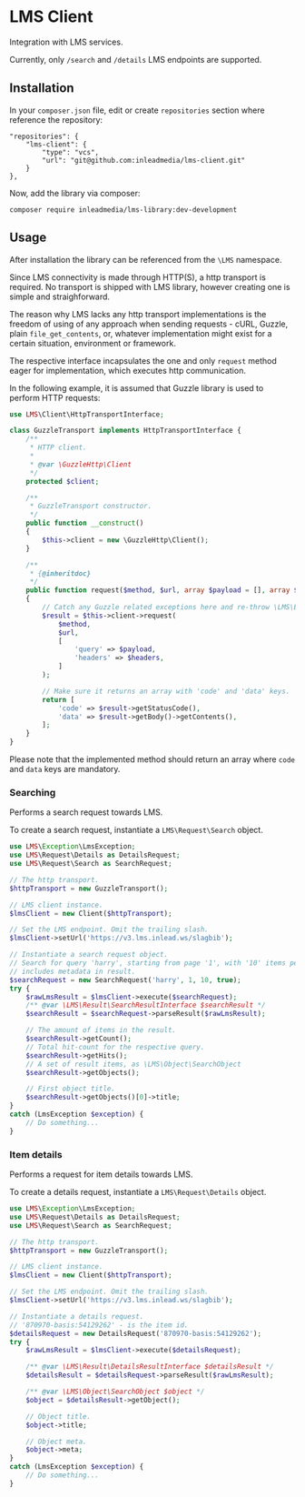 # LMS Client

Integration with LMS services.

Currently, only `/search` and `/details` LMS endpoints are supported.

## Installation

In your `composer.json` file, edit or create `repositories` section
where reference the repository:
```
"repositories": {
    "lms-client": {
        "type": "vcs",
        "url": "git@github.com:inleadmedia/lms-client.git"
    }
},
```

Now, add the library via composer:

`composer require inleadmedia/lms-library:dev-development`

## Usage

After installation the library can be referenced from the `\LMS` namespace.

Since LMS connectivity is made through HTTP(S), a http transport is required.
No transport is shipped with LMS library, however creating one is simple
and straighforward.

The reason why LMS lacks any http transport implementations is the freedom
of using of any approach when sending requests - cURL, Guzzle, plain
`file_get_contents`, or, whatever implementation might exist for a certain
situation, environment or framework.

The respective interface incapsulates the one and only `request`
method eager for implementation, which executes http communication.

In the following example, it is assumed that Guzzle library is used to perform 
HTTP requests:

```php
use LMS\Client\HttpTransportInterface;

class GuzzleTransport implements HttpTransportInterface {
    /**
     * HTTP client.
     *
     * @var \GuzzleHttp\Client
     */
    protected $client;

    /**
     * GuzzleTransport constructor.
     */
    public function __construct()
    {
        $this->client = new \GuzzleHttp\Client();
    }

    /**
     * {@inheritdoc}
     */
    public function request($method, $url, array $payload = [], array $headers = [])
    {
        // Catch any Guzzle related exceptions here and re-throw \LMS\Exception\LmsException.
        $result = $this->client->request(
            $method,
            $url,
            [
                'query' => $payload,
                'headers' => $headers,
            ]
        );

        // Make sure it returns an array with 'code' and 'data' keys.
        return [
            'code' => $result->getStatusCode(),
            'data' => $result->getBody()->getContents(),
        ];
    }
}
```

Please note that the implemented method should return an array where `code` and 
`data` keys are mandatory.

### Searching

Performs a search request towards LMS.

To create a search request, instantiate a `LMS\Request\Search` object.

```php
use LMS\Exception\LmsException;
use LMS\Request\Details as DetailsRequest;
use LMS\Request\Search as SearchRequest;

// The http transport.
$httpTransport = new GuzzleTransport();

// LMS client instance.
$lmsClient = new Client($httpTransport);

// Set the LMS endpoint. Omit the trailing slash.
$lmsClient->setUrl('https://v3.lms.inlead.ws/slagbib');

// Instantiate a search request object.
// Search for query 'harry', starting from page '1', with '10' items per page,
// includes metadata in result.
$searchRequest = new SearchRequest('harry', 1, 10, true);
try {
    $rawLmsResult = $lmsClient->execute($searchRequest);
    /** @var \LMS\Result\SearchResultInterface $searchResult */
    $searchResult = $searchRequest->parseResult($rawLmsResult);

    // The amount of items in the result.
    $searchResult->getCount();
    // Total hit-count for the respective query.
    $searchResult->getHits();
    // A set of result items, as \LMS\Object\SearchObject
    $searchResult->getObjects();

    // First object title.
    $searchResult->getObjects()[0]->title;
}
catch (LmsException $exception) {
    // Do something...
}
```

### Item details

Performs a request for item details towards LMS.

To create a details request, instantiate a `LMS\Request\Details` object.

```php
use LMS\Exception\LmsException;
use LMS\Request\Details as DetailsRequest;
use LMS\Request\Search as SearchRequest;

// The http transport.
$httpTransport = new GuzzleTransport();

// LMS client instance.
$lmsClient = new Client($httpTransport);

// Set the LMS endpoint. Omit the trailing slash.
$lmsClient->setUrl('https://v3.lms.inlead.ws/slagbib');

// Instantiate a details request.
// '870970-basis:54129262' - is the item id.
$detailsRequest = new DetailsRequest('870970-basis:54129262');
try {
    $rawLmsResult = $lmsClient->execute($detailsRequest);

    /** @var \LMS\Result\DetailsResultInterface $detailsResult */
    $detailsResult = $detailsRequest->parseResult($rawLmsResult);

    /** @var \LMS\Object\SearchObject $object */
    $object = $detailsResult->getObject();

    // Object title.
    $object->title;

    // Object meta.
    $object->meta;
}
catch (LmsException $exception) {
    // Do something...
}
```
